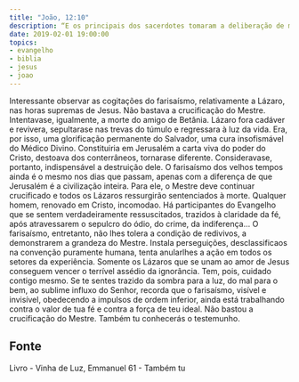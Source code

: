 ```yaml
---
title: "João, 12:10"
description: “E os principais dos sacerdotes tomaram a deliberação de matar também a Lázaro.” (João, 12:10)
date: 2019-02-01 19:00:00
topics: 
- evangelho
- biblia
- jesus
- joao
---
```



Interessante observar as cogitações do farisaísmo, relativamente a Lázaro,
nas horas supremas de Jesus.
Não bastava a crucificação do Mestre.
Intentava­se, igualmente, a morte do amigo de Betânia.
Lázaro fora cadáver e revivera, sepultara­se nas trevas do túmulo e
regressara à luz da vida. Era, por isso, uma glorificação permanente do Salvador,
uma cura insofismável do Médico Divino.
Constituiria em Jerusalém a carta viva do poder do Cristo, destoava dos
conterrâneos, tornara­se diferente.
Considerava­se, portanto, indispensável a destruição dele.
O farisaísmo dos velhos tempos ainda é o mesmo nos dias que passam,
apenas com a diferença de que Jerusalém é a civilização inteira. Para ele, o Mestre
deve continuar crucificado e todos os Lázaros ressurgirão sentenciados à morte.
Qualquer homem, renovado em Cristo, incomoda­o.
Há participantes do Evangelho que se sentem verdadeiramente
ressuscitados, trazidos à claridade da fé, após atravessarem o sepulcro do ódio, do
crime, da indiferença...
O farisaísmo, entretanto, não lhes tolera a condição de redivivos, a
demonstrarem a grandeza do Mestre. Instala perseguições, desclassifica­os na
convenção puramente humana, tenta anular­lhes a ação em todos os setores da
experiência.
Somente os Lázaros que se unam ao amor de Jesus conseguem vencer o
terrível assédio da ignorância.
Tem, pois, cuidado contigo mesmo.
Se te sentes trazido da sombra para a luz, do mal para o bem, ao sublime
influxo do Senhor, recorda que o farisaísmo, visível e invisível, obedecendo a
impulsos de ordem inferior, ainda está trabalhando contra o valor de tua fé e contra a
força de teu ideal.
Não bastou a crucificação do Mestre.
Também tu conhecerás o testemunho.




## Fonte
Livro - Vinha de Luz, Emmanuel
61 - Também tu
